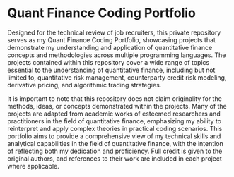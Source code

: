 # Quant Finance Coding Portfolio
Designed for the technical review of job recruiters, this private repository serves as my Quant Finance Coding Portfolio, showcasing projects that demonstrate my understanding and application of quantitative finance concepts and methodologies across multiple programming languages. The projects contained within this repository cover a wide range of topics essential to the understanding of quantitative finance, including but not limited to, quantitative risk management, counterparty credit risk modeling, derivative pricing, and algorithmic trading strategies. 

It is important to note that this repository does not claim originality for the methods, ideas, or concepts demonstrated within the projects. Many of the projects are adapted from academic works of esteemed researchers and practitioners in the field of quantitative finance, emphasizing my ability to reinterpret and apply complex theories in practical coding scenarios. This portfolio aims to provide a comprehensive view of my technical skills and analytical capabilities in the field of quantitative finance, with the intention of reflecting both my dedication and proficiency. Full credit is given to the original authors, and references to their work are included in each project where applicable.

